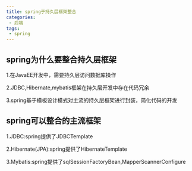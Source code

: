 ```yaml
---
title: spring于持久层框架整合
categories:
 - 后端
tags:
 - spring
---
```

## spring为什么要整合持久层框架
1.在JavaEE开发中，需要持久层访问数据库操作

2.JDBC,Hibernate,mybatis框架在持久层开发中存在代码冗余

3.spring基于模板设计模式对主流的持久层框架进行封装，简化代码的开发

## spring可以整合的主流框架

1.JDBC:spring提供了JDBCTemplate

2.Hibernate(JPA):spring提供了HibernateTemplate

3.Mybatis:spring提供了sqlSessionFactoryBean,MapperScannerConfigure




